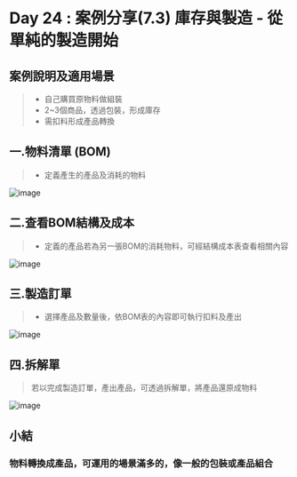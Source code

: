 # Day 24 : 案例分享(7.3) 庫存與製造 - 從單純的製造開始

## 案例說明及適用場景
>- 自己購買原物料做組裝
>- 2~3個商品，透過包裝，形成庫存
>- 需扣料形成產品轉換

## 一.物料清單 (BOM)
>- 定義產生的產品及消耗的物料

![image](https://user-images.githubusercontent.com/1887931/136328334-39f64aeb-af91-4479-8ff6-fced0ffe7268.png)

## 二.查看BOM結構及成本
>- 定義的產品若為另一張BOM的消耗物料，可經結構成本表查看相關內容

![image](https://user-images.githubusercontent.com/1887931/136328528-40a40247-ec80-4e0a-bd17-ce88706d2f87.png)
## 三.製造訂單
>- 選擇產品及數量後，依BOM表的內容即可執行扣料及產出

![image](https://user-images.githubusercontent.com/1887931/136332193-27295316-3cd4-4c12-a080-b232d86dcccf.png)
## 四.拆解單
>若以完成製造訂單，產出產品，可透過拆解單，將產品還原成物料

![image](https://user-images.githubusercontent.com/1887931/136332647-3f2a2923-1fa2-472b-ad9c-7a5be834dcb8.png)


## 小結
### 物料轉換成產品，可運用的場景滿多的，像一般的包裝或產品組合